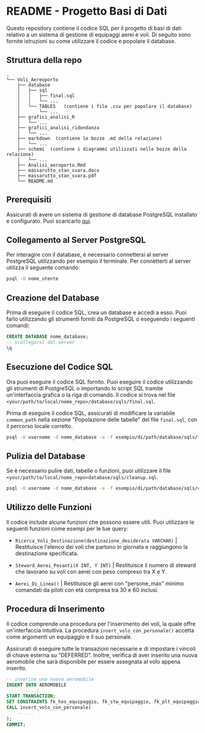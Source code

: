 # README - Progetto Basi di Dati

Questo repository contiene il codice SQL per il progetto di basi di dati relativo a un sistema di gestione di equipaggi aerei e voli. Di seguito sono fornite istruzioni su come utilizzare il codice e popolare il database.

## Struttura della repo

```
.
└── Voli_Aereoporto
    ├── database
    │   ├── sql
    │   │   ├── final.sql
    │   │   └── ...
    │   └── TABLES   (contiene i file .csv per popolare il database)
    │       └── ...
    ├── grafici_analisi_R
    │   └── ...
    ├── grafici_analisi_ridondanza
    │   └── ...
    ├── markdown  (contiene le bozze .md della relazione)
    │   └── ...
    ├── schemi  (contiene i diagrammi utilizzati nelle bozze della relazione)
    │   └── ...
    ├── Analisi_aeroporto.Rmd
    ├── massarutto_stan_svara.docx
    ├── massarutto_stan_svara.pdf
    └── README.md
```

## Prerequisiti

Assicurati di avere un sistema di gestione di database PostgreSQL installato e configurato. Puoi scaricarlo [qui](https://www.postgresql.org/download/).

## Collegamento al Server PostgreSQL

Per interagire con il database, è necessario connettersi al server PostgreSQL utilizzando per esempio il terminale.
Per connetterti al server utilizza il seguente comando:

```bash
psql -U nome_utente
```

## Creazione del Database

Prima di eseguire il codice SQL, crea un database e accedi a esso. Puoi farlo utilizzando gli strumenti forniti da PostgreSQL o eseguendo i seguenti comandi:

```sql
CREATE DATABASE nome_database;
-- scollegarsi dal server
\q
```

## Esecuzione del Codice SQL

Ora puoi eseguire il codice SQL fornito. Puoi eseguire il codice utilizzando gli strumenti di PostgreSQL o importando lo script SQL tramite un'interfaccia grafica o la riga di comando. Il codice si trova nel file `<your/path/to/local/nome_repo>/database/sqls/final.sql`.

Prima di eseguire il codice SQL, assicurati di modificare la variabile `common_path` nella sezione "Popolazione delle tabelle" del file `final.sql`, con il percorso locale corretto.

```bash
psql -U username -d nome_database -a -f esempio/di/path/database/sqls/final.sql
```

## Pulizia del Database

Se è necessario pulire dati, tabelle o funzioni, puoi utilizzare il file `<your/path/to/local/nome_repo>database/sqls/cleanup.sql`.

```bash
psql -U username -d nome_database -a -f esempio/di/path/database/sqls/cleanup.sql
```

## Utilizzo delle Funzioni

Il codice include alcune funzioni che possono essere utili. Puoi utilizzare le seguenti funzioni come esempi per le tue query:

- `Ricerca_Voli_Destinazione(destinazione_desiderata VARCHAR)` | Restituisce l'elenco dei voli che partono in giornata e raggiungono la destinazione specificata.

- `Steward_Aerei_Pesanti(X INT, Y INT)` | Restituisce il numero di steward che lavorano su voli con aerei con peso compreso tra X e Y.

- `Aerei_Di_Linea()` | Restituisce gli aerei con "persone_max" minimo comandati da piloti con età compresa tra 30 e 60 inclusi.

## Procedura di Inserimento

Il codice comprende una procedura per l'inserimento dei voli, la quale offre un'interfaccia intuitiva. La procedura `insert_volo_con_personale()` accetta come argomenti un equipaggio e il suo personale.

Assicurati di eseguire tutte le transazioni necessarie e di impostare i vincoli di chiave esterna su "DEFERRED". Inoltre, verifica di aver inserito una nuova aeromobile che sarà disponibile per essere assegnata al volo appena inserito.

```sql
-- inserire una nuova aeromobile
INSERT INTO AEROMOBILE 
    -- ... ;
START TRANSACTION;
SET CONSTRAINTS fk_hos_equipaggio, fk_stw_equipaggio, fk_plt_equipaggio, fk_volo_equipaggio DEFERRED;
CALL insert_volo_con_personale( 
    -- ... 
);
COMMIT;
```


[//]: # (TODO: Thomas aggiungi qui roba per l'analisi R)